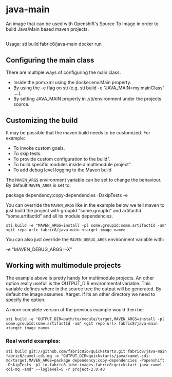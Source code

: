 # java-main

An image that can be used with Openshift's Source To Image in order to build Java/Main based maven projects.

##
Usage:
	sti build <git repo url> fabric8/java-main <target image name>
	docker run <target image name>

## Configuring the main class

There are multiple ways of configuring the main class.

- Inside the pom.xml using the docker.env.Main property.
- By using the -e flag on sti (e.g. sti build -e "JAVA_MAIN=my.mainClass" ....).
- By setting JAVA_MAIN property in .sti/environment under the projects source.

## Customizing the build

It may be possible that the maven build needs to be customized. For example:

- To invoke custom goals.
- To skip tests.
- To provide custom configuration to the build".
- To build specific modules inside a multimodule project".
- To add debug level logging to the Maven build

The `MAVEN_ARGS` environment variable can be set to change the behaviour. By
default `MAVEN_ARGS` is set to:

  package dependency:copy-dependencies -DskipTests -e

You can override the `MAVEN_ARGS` like in the example below we tell maven to just build the project with groupId "some.groupId" and artifactId "some.artifactId" and all its module dependencies.

	sti build -e "MAVEN_ARGS=install -pl some.groupId:some.artifactId -am" <git repo url> fabric8/java-main <target image name>

You can also just override the `MAVEN_DEBUG_ARGS` environment variable with:

  -e "MAVEN_DEBUG_ARGS=-X"

## Working with multimodule projects
The example above is pretty handy for multimodule projects. An other option really usefull is the OUTPUT_DIR environmental variable. This variable defines where in the source tree the output will be generated. By default the image assumes ./target. If its an other directory we need to specify the option.

A more complete version of the previous example would then be:

	sti build -e "OUTPUT_DIR=path/to/module/target,MAVEN_ARGS=install -pl some.groupId:some.artifactId -am" <git repo url> fabric8/java-main <target image name>

### Real world examples:

	sti build git://github.com/fabric8io/quickstarts.git fabric8/java-main fabric8/camel-cdi-mq -e "OUTPUT_DIR=quickstarts/java/camel-cdi-mq/target,MAVEN_ARGS=package dependency:copy-dependencies -Popenshift -DskipTests -pl io.fabric8.jube.images.fabric8:quickstart-java-camel-cdi-mq -amd" --loglevel=5 -r project-2.0.40


